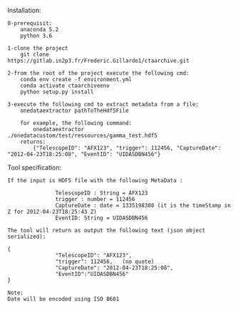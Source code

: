 Installation:

    0-prerequisit:
        anaconda 5.2
        python 3.6
    
    1-clone the project
        git clone https://gitlab.in2p3.fr/Frederic.Gillardo1/ctaarchive.git
    
    2-from the root of the project execute the following cmd:
        conda env create -f environment.yml
        conda activate ctaarchiveenv
        python setup.py install
        
    3-execute the following cmd to extract metadata from a file:
        onedataextractor pathToTheHdf5File
        
        for example, the following command: 
            onedataextractor ./onedatacustom/test/ressources/gamma_test.hdf5
        returns:
            {"TelescopeID": "AFX123", "trigger": 112456, "CaptureDate": "2012-04-23T18:25:08", "EventID": "UIDASDBN456"}


Tool specification:
 
    If the input is HDF5 file with the following MetaData :
     
                   TelescopeID : String = AFX123
                   trigger : number = 112456
                   CaptureDate : date = 1335198308 (it is the timeStamp in Z for 2012-04-23T18:25:43 Z)
                   EventID: String = UIDASDBN456
     
    The tool will return as output the following text (json object serialized):
     
    {
                   "TelescopeID": "AFX123",
                   "trigger": 112456,   (no quote)
                   "CaptureDate": "2012-04-23T18:25:08",
                   "EventID":"UIDASDBN456"
    }
     
    Note:
    Date will be encoded using ISO 8601



